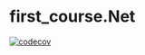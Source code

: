 # first_course.Net
[![codecov](https://codecov.io/gh/TimSon777/first_course.Net/branch/main/graph/badge.svg?token=HPK2TNIJ2X)](https://codecov.io/gh/TimSon777/first_course.Net)